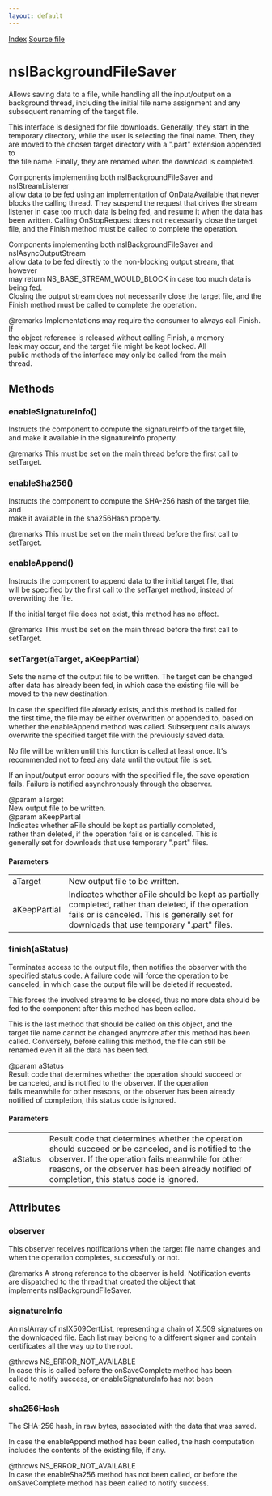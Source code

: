 ```yaml
---
layout: default
---
```

<div id='links'><a href="../index.html">Index</a>
<a href="http://dxr.mozilla.org/mozilla-central/source/netwerk/base/public/nsIBackgroundFileSaver.idl">Source file</a>
</div>

# nsIBackgroundFileSaver #
  
Allows saving data to a file, while handling all the input/output on a  
background thread, including the initial file name assignment and any  
subsequent renaming of the target file.  
  
This interface is designed for file downloads.  Generally, they start in the  
temporary directory, while the user is selecting the final name.  Then, they  
are moved to the chosen target directory with a ".part" extension appended to  
the file name.  Finally, they are renamed when the download is completed.  
  
Components implementing both nsIBackgroundFileSaver and nsIStreamListener  
allow data to be fed using an implementation of OnDataAvailable that never  
blocks the calling thread.  They suspend the request that drives the stream  
listener in case too much data is being fed, and resume it when the data has  
been written.  Calling OnStopRequest does not necessarily close the target  
file, and the Finish method must be called to complete the operation.  
  
Components implementing both nsIBackgroundFileSaver and nsIAsyncOutputStream  
allow data to be fed directly to the non-blocking output stream, that however  
may return NS_BASE_STREAM_WOULD_BLOCK in case too much data is being fed.  
Closing the output stream does not necessarily close the target file, and the  
Finish method must be called to complete the operation.  
  
@remarks Implementations may require the consumer to always call Finish.  If  
         the object reference is released without calling Finish, a memory  
         leak may occur, and the target file might be kept locked. All  
         public methods of the interface may only be called from the main  
         thread.  
  

## Methods ##

### enableSignatureInfo() ###
  
Instructs the component to compute the signatureInfo of the target file,  
and make it available in the signatureInfo property.  
  
@remarks This must be set on the main thread before the first call to  
         setTarget.  
  

### enableSha256() ###
  
Instructs the component to compute the SHA-256 hash of the target file, and  
make it available in the sha256Hash property.  
  
@remarks This must be set on the main thread before the first call to  
         setTarget.  
  

### enableAppend() ###
  
Instructs the component to append data to the initial target file, that  
will be specified by the first call to the setTarget method, instead of  
overwriting the file.  
  
If the initial target file does not exist, this method has no effect.  
  
@remarks This must be set on the main thread before the first call to  
         setTarget.  
  

### setTarget(aTarget, aKeepPartial) ###
  
Sets the name of the output file to be written.  The target can be changed  
after data has already been fed, in which case the existing file will be  
moved to the new destination.  
  
In case the specified file already exists, and this method is called for  
the first time, the file may be either overwritten or appended to, based on  
whether the enableAppend method was called.  Subsequent calls always  
overwrite the specified target file with the previously saved data.  
  
No file will be written until this function is called at least once.  It's  
recommended not to feed any data until the output file is set.  
  
If an input/output error occurs with the specified file, the save operation  
fails.  Failure is notified asynchronously through the observer.  
  
@param aTarget  
       New output file to be written.  
@param aKeepPartial  
       Indicates whether aFile should be kept as partially completed,  
       rather than deleted, if the operation fails or is canceled.  This is  
       generally set for downloads that use temporary ".part" files.  
  

#### Parameters ####

<table>

<tr>
<td>aTarget</td>
<td>       New output file to be written.  
</td>
</tr>

<tr>
<td>aKeepPartial</td>
<td>       Indicates whether aFile should be kept as partially completed,  
       rather than deleted, if the operation fails or is canceled.  This is  
       generally set for downloads that use temporary ".part" files.  
</td>
</tr>

</table>

### finish(aStatus) ###
  
Terminates access to the output file, then notifies the observer with the  
specified status code.  A failure code will force the operation to be  
canceled, in which case the output file will be deleted if requested.  
  
This forces the involved streams to be closed, thus no more data should be  
fed to the component after this method has been called.  
  
This is the last method that should be called on this object, and the  
target file name cannot be changed anymore after this method has been  
called.  Conversely, before calling this method, the file can still be  
renamed even if all the data has been fed.  
  
@param aStatus  
       Result code that determines whether the operation should succeed or  
       be canceled, and is notified to the observer.  If the operation  
       fails meanwhile for other reasons, or the observer has been already  
       notified of completion, this status code is ignored.  
  

#### Parameters ####

<table>

<tr>
<td>aStatus</td>
<td>       Result code that determines whether the operation should succeed or  
       be canceled, and is notified to the observer.  If the operation  
       fails meanwhile for other reasons, or the observer has been already  
       notified of completion, this status code is ignored.  
</td>
</tr>

</table>

## Attributes ##

### observer ###
  
This observer receives notifications when the target file name changes and  
when the operation completes, successfully or not.  
  
@remarks A strong reference to the observer is held.  Notification events  
         are dispatched to the thread that created the object that  
         implements nsIBackgroundFileSaver.  
  

### signatureInfo ###
  
An nsIArray of nsIX509CertList, representing a chain of X.509 signatures on  
the downloaded file. Each list may belong to a different signer and contain  
certificates all the way up to the root.  
  
@throws NS_ERROR_NOT_AVAILABLE  
        In case this is called before the onSaveComplete method has been  
        called to notify success, or enableSignatureInfo has not been  
        called.  
  

### sha256Hash ###
  
The SHA-256 hash, in raw bytes, associated with the data that was saved.  
  
In case the enableAppend method has been called, the hash computation  
includes the contents of the existing file, if any.  
  
@throws NS_ERROR_NOT_AVAILABLE  
        In case the enableSha256 method has not been called, or before the  
        onSaveComplete method has been called to notify success.  
  
